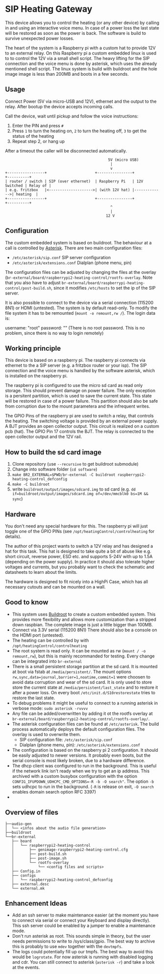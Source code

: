 SIP Heating Gateway
====================

This device allows you to control the heating (or any other device) by calling in and using an interactive voice menu. In case of a power loss the last state will be restored as soon as the power is back. The software is build to survive unexpected power losses.

The heart of the system is a Raspberry pi with a custom hat to provide 12V to an external relay. On this Raspberry pi a custom embedded linux is used to to control the 12V via a small shell script. The heavy lifting for the SIP connection and the voice menu is done by asterisk, which uses the already mentioned shell script. The linux system is build with buildroot and the hole image image is less than 200MB and boots in a few seconds.

## Usage

Connect Power (5V via micro-USB and 12V), ethernet and the output to the relay. After bootup the device accepts incoming calls.

Call the device,  wait until pickup and follow the voice instructions:
1. Enter the PIN and press `#`
2. Press `1` to turn the heating on, `2` to turn the heating off, `3` to get the status of the heating
3. Repeat step 2, or hang up

After a timeout the caller will be disconnected automatically.

```
                                               5V (micro USB)
                                                |
                                                v
+-----------------+                      +----------------+              +----------+
| router / switch | SIP (over ethernet)  | Raspberry Pi   | 12V Switched | Relay of |
| e.g. fritzbox   |<-------------------->| (with 12V hat) |------------->| heating  |
+-----------------+                      +----------------+              +----------+
                                                ^
                                                |
                                              12 V
```

## Configuration
The custom embedded system is based on buildroot. The behaviour at a call is controlled by [Asterisk](https://www.asterisk.org/). There are two main configuration files:
 * `/etc/asterisk/sip.conf`
   SIP server configuration
 * `/etc/asterisk/extensions.conf`
   Dialplan (phone menu, pin)

The configuration files can be adjusted by changing the files at the overlay (`br-external/board/raspberrypi2-heating-control/rootfs-overlay`. Note that you also have to adjust `br-external/board/raspberrypi-heating-control/post-build.sh`, since it modifies `/etc/hosts` to set the ip of the SIP server.

It is also possible to connect to the device via a serial connection (115200 8N1) or HDMI (untested). The system is by default read-only. To modify the file system it has to be remounted (`mount -o remount,rw /`). The login data is:

username: "root"
password: ""
(There is no root password. This is no problem, since there is no way to login remotely)

## Working principle
This device is based on a raspberry pi. The raspberry pi connects via ethernet to the a SIP server (e.g. a fritzbox router or your isp). The SIP connection and the voice menu is handled by the software asterisk, which is installed on the raspberry pi.

The raspberry pi is configured to use the micro sd card as read only storage. This should prevent damage on power failure. The only exception is a persitent partition, which is used to save the current state. This state will be restored in case of a power failure. This partition should also be safe from corruption due to the mount parametera and the infrequent writes.

The GPIO Pins of the raspberry pi are used to switch a relay, that controls the heating. The switching voltage is provided by an external power supply. A BJT provides an open collector output. This circuit is realized on a custom pcb (hat). The GPIO Pin 17 controls the BJT. The relay is connected to the open collector output and the 12V rail.

## How to build the sd card image
1. Clone repository (use `--recursive` to get buildroot submodule)
2. Change into software folder (`cd software`)
3. `make BR2_EXTERNAL=$PWD/br-external -C buildroot raspberrypi2-heating-control_defconfig`
4. `make -C buildroot`
5. write `buildroot/output/images/sdcard.img` to sd card (e.g. `dd if=buildroot/output/images/sdcard.img of=/dev/mmcblk0 bs=1M && sync`)

## Hardware
You don't need any special hardware for this. The raspberry pi will just toggle one of the GPIO PINs (see `/opt/heatingControl/controlheating` for details).

The author of this project wants to switch a 12V relay and has designed a hat for this task. This hat is designed to take quite a bit of abuse like e.g. short circuit, reverse power, ESD etc. and supports 5-24V with up to 1.5A (depending on the power supply). In practice it should also tolerate higher voltages and currents, but you probably want to check the schematic and datasheets to learn about the limits.

The hardware is designed to fit nicely into a HighPi Case, which has all necessary cutouts and can be mounted on a wall.

## Good to know
 * This system uses [Buildroot](https://buildroot.org/) to create a custom embedded system. This provides more flexibility and allows more customization than a stripped down raspbian. The complete image is just a little bigger than 100MB.
 * Connect via 3.3V serial (115200 8N1)
   There should also be a console on the HDMI port (untested).
 * The heating can be controlled by with `/opt/heatingControl/controlheating`
 * The root system is read only. It can be mounted as rw (`mount / -o remount,rw`), but this is mainly recommanded for testing. Every change can be integrated into `br-external`
 * There is a small persistent storage partition at the sd card. It is mounted at boot via fstab at `/media/persistent/`. The mount options `rw,sync,data=journal,barrier=1,noatime,commit=1` were choosen to avoid data corruption and wear of the sd card. It is only used to store store the current state at `/media/persistent/last_state` and to restore it after a power loss. On every boot `/etc/init.d/S10restorestate` tries to restore the last state. 
 * To debug problems it might be useful to connect to a running asterisk in verbose mode: `sudo asterisk -rvvvv`
 * Any file can be added/overwritten by adding it ot the rootfs overlay at `br-external/board/raspberrypi2-heating-control/rootfs-overlay/`. 
 * The asterisk configuration files can be found at `/etc/asterisk`. The build process automatically deploys the default configuration files. The overlay is used to overwrite them.
    - SIP configuration file: `/etc/asterisk/sip.conf`
    - Dialplan (phone menu, pin): `/etc/asterisk/extensions.conf`
 * The configuration is based on the raspberry pi 2 configuration. It should be easily adjusted to newer versions. It probably even boots, but the serial console is most likely broken, due to a hardware difference.
 * The dhcp client was configured to run in the background. This is useful if the network link isn't ready when we try to get an ip address. This archived with a custom busybox configuration with the option `CONFIG_IFUPDOWN_UDHCPC_CMD_OPTIONS=-R -b -O search"`. The option `-b` sets udhcpc to run in the background. (`-R` is release on exit, `-O search` enables domain search option RFC 3397)
 * 

## Overview of files
```
├──audio-gen
│  └── <infos about the audio file generation>
├──buildroot
└──br-external
   ├── board
   │   └── raspberrypi2-heating-control
   │       ├── genimage-raspberrypi2-heating-control.cfg
   │       ├── post-build.sh
   │       ├── post-image.sh
   │       └── rootfs-overlay
   │           └── <config files and scripts>
   ├── Config.in
   ├── configs
   │   └── raspberrypi2-heating-control_defconfig
   ├── external.desc
   └── external.mk
```

## Enhancement Ideas
 * Add an ssh server to make maintenance easier (at the moment you have to connect via serial or connect your Keyboard and display directly). This ssh server could be enabled by a jumper to enable a maintenance mode.
 * Don't run asterisk as root. This sounds simple in theory, but the user needs permissions to write to /sys/class/gpio. The best way to archive this is probably to use `mdev` together with the `devtmpfs`.
 * The logs could potentially fill up our tmpfs. The best way to avoid this would be `logrotate`. For now asterisk is running with disabled logging and cdr. You can still connect to asterisk (`asterisk -r`) and take a look at the events.
